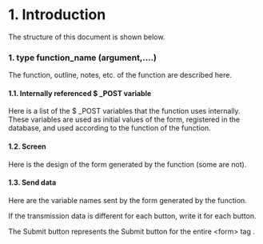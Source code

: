 # 1. Introduction

The structure of this document is shown below.

### 1. type function\_name \(argument,….\)

The function, outline, notes, etc. of the function are described here.

#### 1.1. Internally referenced $ \_POST variable

Here is a list of the $ \_POST variables that the function uses internally. These variables are used as initial values ​​of the form, registered in the database, and used according to the function of the function.

#### 1.2. Screen

Here is the design of the form generated by the function \(some are not\).

#### 1.3. Send data

Here are the variable names sent by the form generated by the function.

If the transmission data is different for each button, write it for each button.

The Submit button represents the Submit button for the entire &lt;form&gt; tag .

